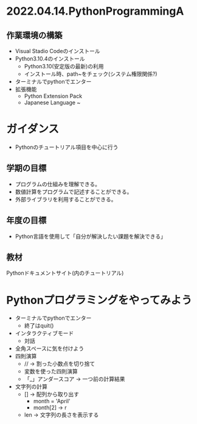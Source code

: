 # 2022.04.14.PythonProgrammingA
## 作業環境の構築
- Visual Stadio Codeのインストール
- Python3.10.4のインストール
  - Python3.10(安定版の最新)の利用
  - インストール時、path~をチェック(システム権限関係?)
- ターミナルでpythonでエンター
- 拡張機能
  - Python Extension Pack
  - Japanese Language ~

# ガイダンス
- Pythonのチュートリアル項目を中心に行う

## 学期の目標
- プログラムの仕組みを理解できる。
- 数値計算をプログラムで記述することができる。
- 外部ライブラリを利用することができる。

## 年度の目標
- Python言語を使用して「自分が解決したい課題を解決できる」

## 教材
Pythonドキュメントサイト(内のチュートリアル)

# Pythonプログラミングをやってみよう
- ターミナルでpythonでエンター
  - 終了はquit()
- インタラクティブモード
  - 対話
- 全角スペースに気を付けよう
- 四則演算
  - // -> 割った小数点を切り捨て
  - 変数を使った四則演算
  - 「_」アンダースコア -> 一つ前の計算結果
- 文字列の計算
  - [] -> 配列から取り出す
    - month = 'April'
    - month[2] -> r
  - len -> 文字列の長さを表示する
